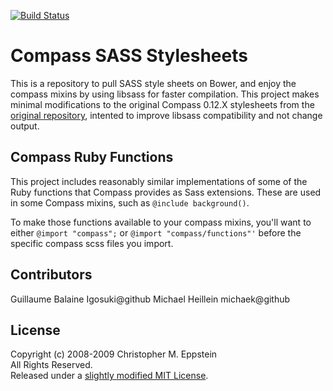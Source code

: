 [![Build Status](https://travis-ci.org/Igosuki/compass-mixins.svg?branch=master)](https://travis-ci.org/Igosuki/compass-mixins)

# Compass SASS Stylesheets

This is a repository to pull SASS style sheets on Bower, and enjoy the compass mixins by using libsass for faster compilation. This project makes minimal modifications to the original Compass 0.12.X stylesheets from the [original repository](https://github.com/Compass/compass/blob/f9e8b54f41ee349f53413d36785b0f979881e6e3/frameworks/compass/stylesheets), intented to improve libsass compatibility and not change output.

## Compass Ruby Functions

This project includes reasonably similar implementations of some of the Ruby functions that Compass provides as Sass extensions. These are used in some Compass mixins, such as `@include background()`.

To make those functions available to your compass mixins, you'll want to either `@import "compass";` or `@import "compass/functions"'` before the specific compass scss files you import.

## Contributors
Guillaume Balaine Igosuki@github
Michael Heillein michaek@github

## License
Copyright (c) 2008-2009 Christopher M. Eppstein<br>
All Rights Reserved.<br>
Released under a [slightly modified MIT License](https://github.com/Compass/compass/blob/stable/LICENSE.markdown).

